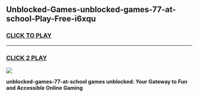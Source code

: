 
## Unblocked-Games-unblocked-games-77-at-school-Play-Free-i6xqu
<h3>
<a href="https://premium76.site?title=unblocked-games-77-at-school&ref=19M">CLICK TO PLAY</a></h3>
<hr>

<h3>
<a href="https://premium76.site?title=unblocked-games-77-at-school&ref=19M">CLICK 2 PLAY</a>
  
</h3>

<a href="https://premium76.site?title=unblocked-games-77-at-school&ref=19M"><img src="https://clearcache.store/games.png"></a>


**unblocked-games-77-at-school games unblocked: Your Gateway to Fun and Accessible Online Gaming**

